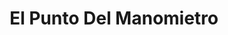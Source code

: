 ---
title: "El Punto Del Manomietro"
url: /barrios-unidos/el-punto-del-manomietro/
shop: piezas de automóviles
---
